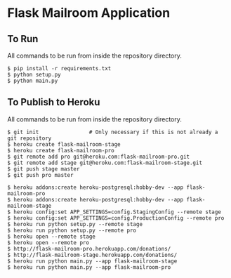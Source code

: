 # Flask Mailroom Application

## To Run

All commands to be run from inside the repository directory.
```
$ pip install -r requirements.txt
$ python setup.py
$ python main.py
```

## To Publish to Heroku

All commands to be run from inside the repository directory.
```
$ git init                # Only necessary if this is not already a git repository
$ heroku create flask-mailroom-stage
$ heroku create flask-mailroom-pro
$ git remote add pro git@heroku.com:flask-mailroom-pro.git
$ git remote add stage git@heroku.com:flask-mailroom-stage.git
$ git push stage master
$ git push pro master

$ heroku addons:create heroku-postgresql:hobby-dev --app flask-mailroom-pro
$ heroku addons:create heroku-postgresql:hobby-dev --app flask-mailroom-stage
$ heroku config:set APP_SETTINGS=config.StagingConfig --remote stage
$ heroku config:set APP_SETTINGS=config.ProductionConfig --remote pro
$ heroku run python setup.py --remote stage
$ heroku run python setup.py --remote pro
$ heroku open --remote stage
$ heroku open --remote pro
$ http://flask-mailroom-pro.herokuapp.com/donations/
$ http://flask-mailroom-stage.herokuapp.com/donations/
$ heroku run python main.py --app flask-mailroom-stage
$ heroku run python main.py --app flask-mailroom-pro

```
